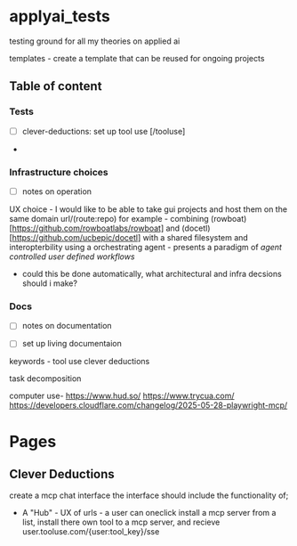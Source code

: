 # applyai_tests
testing ground for all my theories on applied ai 

templates - 
create a template that can be reused for ongoing projects 




## Table of content

### Tests 

- [ ] clever-deductions: set up tool use [/tooluse]
- 

### Infrastructure choices

- [ ] notes on operation

UX choice - 
I would like to be able to take gui projects and host them on the same domain url/(route:repo) 
for example - 
  combining (rowboat)[https://github.com/rowboatlabs/rowboat] and (docetl)[https://github.com/ucbepic/docetl]
  with a shared filesystem and interopterbility using a orchestrating agent - presents a paradigm of _agent controlled user defined workflows_ 
  - could this be done automatically, what architectural and infra decsions should i make?


### Docs

- [ ] notes on documentation
- [ ] set up living documentaion 


keywords -
tool use 
  clever deductions 

task decomposition 

computer use- 
https://www.hud.so/
https://www.trycua.com/
https://developers.cloudflare.com/changelog/2025-05-28-playwright-mcp/

# Pages 

## Clever Deductions

create a mcp chat interface 
the interface should include the functionality of;
- A "Hub" - UX of urls - a user can oneclick install a mcp server from a list, install there own tool to a mcp server, and recieve user.tooluse.com/{user:tool_key}/sse
